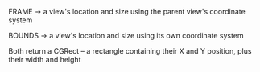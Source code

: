 FRAME -> a view's location and size using the parent view's coordinate system

BOUNDS -> a view's location and size using its own coordinate system

Both return a CGRect – a rectangle containing their X and Y position, plus their width and height
